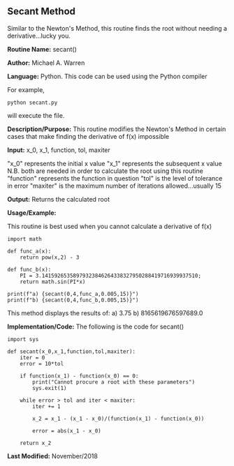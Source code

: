 ## Secant Method 
Similar to the Newton's Method, this routine finds the root without needing a derivative...lucky you.

**Routine Name:**           secant()

**Author:** Michael A. Warren

**Language:** Python. This code can be used using the Python compiler

For example,

    python secant.py

will execute the file.

**Description/Purpose:** This routine modifies the Newton's Method in certain cases that make finding the derivative of f(x) impossible

**Input:** x_0, x_1, function, tol, maxiter

"x_0" represents the initial x value
"x_1" represents the subsequent x value
N.B. both are needed in order to calculate the root using this routine
"function" represents the function in question
"tol" is the level of tolerance in error
"maxiter" is the maximum number of iterations allowed...usually 15

**Output:** Returns the calculated root

**Usage/Example:**

This routine is best used when you cannot calculate a derivative of f(x)

	import math

	def func_a(x):
	    return pow(x,2) - 3

	def func_b(x):
	    PI = 3.14159265358979323846264338327950288419716939937510;
	    return math.sin(PI*x)

	print(f"a) {secant(0,4,func_a,0.005,15)}")
	print(f"b) {secant(0,4,func_b,0.005,15)}")

This method displays the results of:
	a) 3.75
	b) 8165619676597689.0

**Implementation/Code:** The following is the code for secant()

	import sys

	def secant(x_0,x_1,function,tol,maxiter):
	    iter = 0
	    error = 10*tol

	    if function(x_1) - function(x_0) == 0:
	        print("Cannot procure a root with these parameters")
	        sys.exit(1)

	    while error > tol and iter < maxiter:
	        iter += 1

	        x_2 = x_1 - (x_1 - x_0)/(function(x_1) - function(x_0))

	        error = abs(x_1 - x_0)

	    return x_2


**Last Modified:** November/2018
